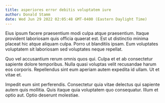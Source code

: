 ```yaml
---
title: asperiores error debitis voluptatem iure
author: Donald Stamm
date: Wed Jun 29 2022 02:05:48 GMT-0400 (Eastern Daylight Time)
---
```

Eius ipsum facere praesentium modi culpa atque praesentium. Itaque provident laboriosam quis officia quaerat est. Est ut distinctio minima placeat hic atque aliquam culpa. Porro ut blanditiis ipsam. Eum voluptates voluptatem sit laboriosam sed voluptates neque repellat.

 Quo vel accusantium rerum omnis quos qui. Culpa et et ab consectetur sapiente dolore temporibus. Nulla quasi voluptas velit recusandae harum eos corporis. Repellendus sint eum aperiam autem expedita id ullam. Ut et vitae et.

 Impedit eum sint perferendis. Consectetur quia vitae delectus qui sapiente autem quis mollitia. Quis itaque quia voluptatem quo consequatur. Illum et optio aut. Optio deserunt molestiae.